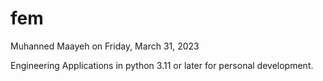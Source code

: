 # fem

Muhanned Maayeh on Friday, March 31, 2023

Engineering Applications in python 3.11 or later for personal development.
